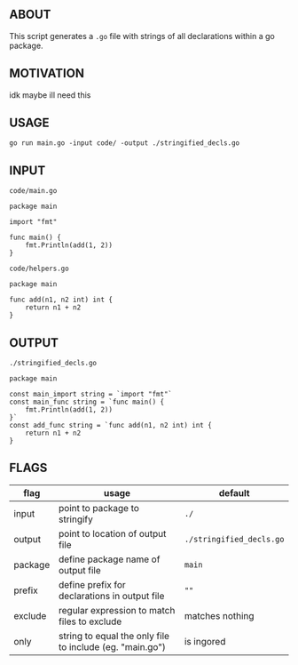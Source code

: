 ## ABOUT
This script generates a `.go` file with strings of all declarations within a go package.

## MOTIVATION
idk maybe ill need this

## USAGE
```
go run main.go -input code/ -output ./stringified_decls.go
```
## INPUT
`code/main.go`
```
package main
  
import "fmt"
  
func main() {
    fmt.Println(add(1, 2))
}         
```
`code/helpers.go`
```
package main

func add(n1, n2 int) int {
    return n1 + n2
}
```

## OUTPUT
`./stringified_decls.go`
```
package main

const main_import string = `import "fmt"`
const main_func string = `func main() {
    fmt.Println(add(1, 2))
}`
const add_func string = `func add(n1, n2 int) int {
    return n1 + n2
}
```

## FLAGS
|flag|usage|default|
|--|--|--|
|input|point to package to stringify|`./`|
|output|point to location of output file|`./stringified_decls.go`|
|package|define package name of output file|`main`|
|prefix|define prefix for declarations in output file| `""`|
|exclude|regular expression to match files to exclude| matches nothing|
|only|string to equal the only file to include (eg. "main.go") | is ingored |

